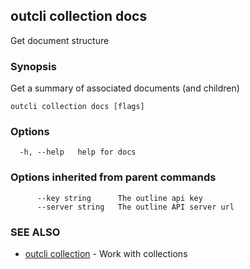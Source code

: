 ## outcli collection docs

Get document structure

### Synopsis

Get a summary of associated documents (and children)

```
outcli collection docs [flags]
```

### Options

```
  -h, --help   help for docs
```

### Options inherited from parent commands

```
      --key string      The outline api key
      --server string   The outline API server url
```

### SEE ALSO

* [outcli collection](outcli_collection.md)	 - Work with collections

